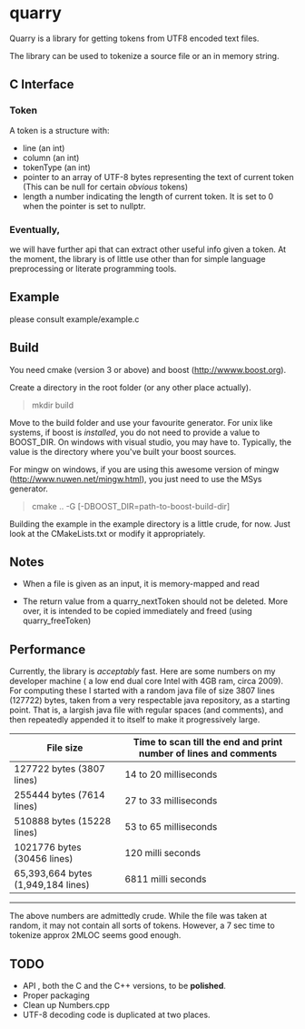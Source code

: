 # quarry

Quarry is a library for getting tokens from  UTF8 encoded text files.

The library can be used to tokenize a source file or an in memory string.

## C Interface

### Token
A token is a structure with:
*  line (an int)
*  column (an int)
*  tokenType (an int)
*  pointer to an array of UTF-8 bytes representing the text of current token (This can be null for certain _obvious_ tokens)
*  length a number indicating the length of current token. It is set to 0 when the pointer is set to nullptr.


### Eventually,

we will have further api that can extract other useful info given a token. At the moment, the library is of little use other than for simple language preprocessing
or  literate programming tools.




## Example
please consult example/example.c

## Build

You need cmake (version 3 or above) and boost (http://wwww.boost.org).

Create a directory in the root folder (or any other place actually).

> mkdir build

Move to the build folder and use your favourite generator. For unix like systems, if boost is *installed*,  you do not need to provide a value to  BOOST_DIR.
On windows with visual studio, you may have to. Typically, the value is the directory where you've built your boost sources.

For mingw on windows, if you are using  this awesome version of mingw (http://www.nuwen.net/mingw.html), you just need to use the MSys generator. 

> cmake .. -G <Your Generator> [-DBOOST_DIR=path-to-boost-build-dir]


Building the example in the example directory is a little crude, for now. Just look at the CMakeLists.txt or modify it appropriately.


## Notes

* When a file is given as an input, it is memory-mapped and read

* The return value from a quarry_nextToken should not be deleted. More over, it is
intended to be copied immediately and freed (using quarry_freeToken) 

## Performance
Currently, the library is *acceptably* fast. Here are some numbers on my developer machine ( a low end dual core Intel with 4GB ram, circa 2009). For computing these I started with a random java file of size 3807 lines (127722) bytes, taken from a very respectable java repository, as a starting point. That is, a largish java file with regular spaces (and comments), and then repeatedly appended it to itself to make it progressively large.




   File size                         |         Time to scan till the end and print number of lines and comments  
  -----------------------------------|---------------------------------------------------------------------------
   127722 bytes (3807 lines)         |  14 to 20 milliseconds                                                    
   255444 bytes (7614 lines)         | 27 to 33 milliseconds                                                     
   510888 bytes (15228 lines)        |  53 to 65 milliseconds                                                    
  1021776 bytes (30456 lines)        | 120 milli seconds                                                         
   65,393,664 bytes (1,949,184 lines)|  6811 milli seconds                                                       
  -----------------------------------------------------------------------------------------------------------------

The above numbers are admittedly crude. While the file was taken at random, it may not contain all sorts of tokens. However, a 7 sec time to tokenize approx 2MLOC seems
good enough.


## TODO
* API , both the C and the C++ versions, to be **polished**. 
* Proper packaging
* Clean up Numbers.cpp
* UTF-8 decoding code is duplicated at two places.


